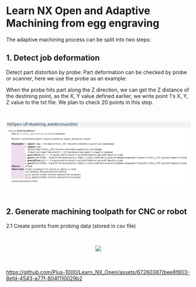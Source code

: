 # Learn NX Open and Adaptive Machining from egg engraving
The adaptive machining process can be split into two steps: 
## **1. Detect job deformation**  
Detect part distortion by probe:
Part deformation can be checked by probe or scanner, here we use the probe as an example: 

When the probe hits part along the Z direction, we can get the Z distance of the destining point,
as the  X, Y value defined earlier, we write point 1's X, Y, Z value to the txt file. We plan to check 20 points in this step.


<br/>
<p align="center">
<img src=https://github.com/Plus-1000/Create-point-set-on-face-with-NX-Open/blob/main/image/Func%20ask%20dist.jpg length="280" >
</p>

<br/>




## **2. Generate machining toolpath for CNC or robot**

2.1   Create points from probing data (stored in csv file)

<br/>
<p align="center">
<img src=(https://github.com/Plus-1000/Learn-NX-Open-and-adaptive-machining-from-egg-engraving/blob/main/image/2.1_read%20probing%20points%20from%20csv%20file.jpg height="160" >
</p>

<br/>

https://github.com/Plus-1000/Learn_NX_Open/assets/67260387/bee8f803-8efd-4543-a77f-804f110029b2

